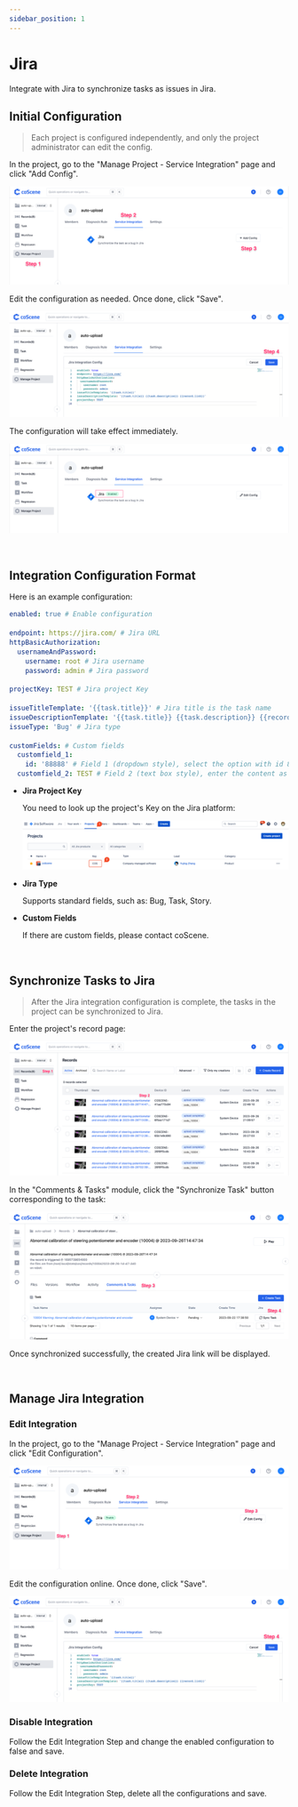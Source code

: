 ```yaml
---
sidebar_position: 1
---
```


# Jira

Integrate with Jira to synchronize tasks as issues in Jira.

## Initial Configuration

> Each project is configured independently, and only the project administrator can edit the config.

In the project, go to the "Manage Project - Service Integration" page and click "Add Config".

![integration-1](./img/integration-1.png)

Edit the configuration as needed. Once done, click "Save".

![integration-2](./img/integration-2.png)

The configuration will take effect immediately.

![integration-3](./img/integration-3.png)

<br />

## Integration Configuration Format

Here is an example configuration:

```yaml
enabled: true # Enable configuration

endpoint: https://jira.com/ # Jira URL
httpBasicAuthorization:
  usernameAndPassword:
    username: root # Jira username
    password: admin # Jira password

projectKey: TEST # Jira project Key

issueTitleTemplate: '{{task.title}}' # Jira title is the task name
issueDescriptionTemplate: '{{task.title}} {{task.description}} {{record.link}}' # Jira description consists of task name, task description, and record link
issueType: 'Bug' # Jira type

customFields: # Custom fields
  customfield_1:
    id: '88888' # Field 1 (dropdown style), select the option with id 88888
  customfield_2: TEST # Field 2 (text box style), enter the content as TEST
```

- **Jira Project Key**

  You need to look up the project's Key on the Jira platform:

  ![jira-1](./img/jira-1.png)

- **Jira Type**

  Supports standard fields, such as: Bug, Task, Story.

- **Custom Fields**

  If there are custom fields, please contact coScene.

<br />

## Synchronize Tasks to Jira

> After the Jira integration configuration is complete, the tasks in the project can be synchronized to Jira.

Enter the project's record page:

![jira-record-1](./img/jira-record-1.png)

In the "Comments & Tasks" module, click the "Synchronize Task" button corresponding to the task:

![jira-record-2](./img/jira-record-2.png)

Once synchronized successfully, the created Jira link will be displayed.

<br />

## Manage Jira Integration

### Edit Integration

In the project, go to the "Manage Project - Service Integration" page and click "Edit Configuration".

![integration-4](./img/integration-4.png)

Edit the configuration online. Once done, click "Save".

![integration-2](./img/integration-2.png)

### Disable Integration

Follow the Edit Integration Step and change the enabled configuration to false and save.

### Delete Integration

Follow the Edit Integration Step, delete all the configurations and save.
